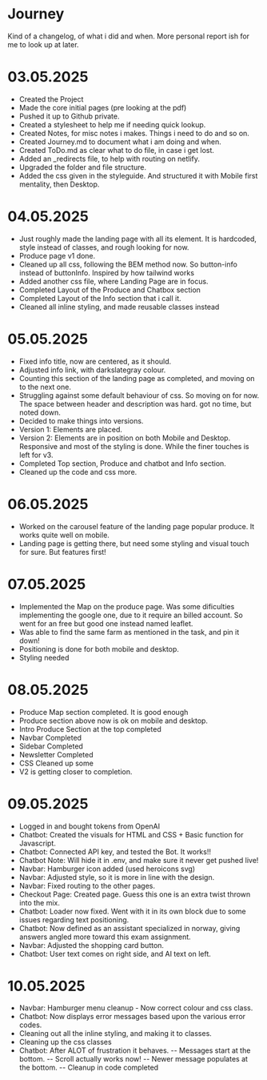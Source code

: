 # Journey

Kind of a changelog, of what i did and when.
More personal report ish for me to look up at later.

# 03.05.2025

- Created the Project
- Made the core initial pages (pre looking at the pdf)
- Pushed it up to Github private.
- Created a stylesheet to help me if needing quick lookup.
- Created Notes, for misc notes i makes. Things i need to do and so on.
- Created Journey.md to document what i am doing and when.
- Created ToDo.md as clear what to do file, in case i get lost.
- Added an \_redirects file, to help with routing on netlify.
- Upgraded the folder and file structure.
- Added the css given in the styleguide. And structured it with Mobile first mentality, then Desktop.

# 04.05.2025

- Just roughly made the landing page with all its element. It is hardcoded, style instead of classes, and rough looking for now.
- Produce page v1 done.
- Cleaned up all css, following the BEM method now. So button-info instead of buttonInfo. Inspired by how tailwind works
- Added another css file, where Landing Page are in focus.
- Completed Layout of the Produce and Chatbox section
- Completed Layout of the Info section that i call it.
- Cleaned all inline styling, and made reusable classes instead

# 05.05.2025

- Fixed info title, now are centered, as it should.
- Adjusted info link, with darkslategray colour.
- Counting this section of the landing page as completed, and moving on to the next one.
- Struggling against some default behaviour of css. So moving on for now. The space between header and description was hard. got no time, but noted down.
- Decided to make things into versions.
- Version 1: Elements are placed.
- Version 2: Elements are in position on both Mobile and Desktop. Responsive and most of the styling is done. While the finer touches is left for v3.
- Completed Top section, Produce and chatbot and Info section.
- Cleaned up the code and css more.

# 06.05.2025

- Worked on the carousel feature of the landing page popular produce. It works quite well on mobile.
- Landing page is getting there, but need some styling and visual touch for sure. But features first!

# 07.05.2025

- Implemented the Map on the produce page.
  Was some dificulties implementing the google one, due to it require an billed account. So went for an free but good one instead named leaflet.
- Was able to find the same farm as mentioned in the task, and pin it down!
- Positioning is done for both mobile and desktop.
- Styling needed

# 08.05.2025

- Produce Map section completed. It is good enough
- Produce section above now is ok on mobile and desktop.
- Intro Produce Section at the top completed
- Navbar Completed
- Sidebar Completed
- Newsletter Completed
- CSS Cleaned up some
- V2 is getting closer to completion.

# 09.05.2025

- Logged in and bought tokens from OpenAI
- Chatbot: Created the visuals for HTML and CSS + Basic function for Javascript.
- Chatbot: Connected API key, and tested the Bot. It works!!
- Chatbot Note: Will hide it in .env, and make sure it never get pushed live!
- Navbar: Hamburger icon added (used heroicons svg)
- Navbar: Adjusted style, so it is more in line with the design.
- Navbar: Fixed routing to the other pages.
- Checkout Page: Created page. Guess this one is an extra twist thrown into the mix.
- Chatbot: Loader now fixed. Went with it in its own block due to some issues regarding text positioning.
- Chatbot: Now defined as an assistant specialized in norway, giving answers angled more toward this exam assignment.
- Navbar: Adjusted the shopping card button.
- Chatbot: User text comes on right side, and AI text on left.

# 10.05.2025

- Navbar: Hamburger menu cleanup - Now correct colour and css class.
- Chatbot: Now displays error messages based upon the various error codes.
- Cleaning out all the inline styling, and making it to classes.
- Cleaning up the css classes
- Chatbot: After ALOT of frustration it behaves.
  -- Messages start at the bottom.
  -- Scroll actually works now!
  -- Newer message populates at the bottom.
  -- Cleanup in code completed
